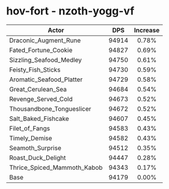 # hov-fort - nzoth-yogg-vf
| Actor | DPS | Increase |
|---|:---:|:---:|
|Draconic_Augment_Rune|94914|0.78%|
|Fated_Fortune_Cookie|94827|0.69%|
|Sizzling_Seafood_Medley|94750|0.61%|
|Feisty_Fish_Sticks|94730|0.59%|
|Aromatic_Seafood_Platter|94729|0.58%|
|Great_Cerulean_Sea|94684|0.54%|
|Revenge_Served_Cold|94673|0.52%|
|Thousandbone_Tongueslicer|94672|0.52%|
|Salt_Baked_Fishcake|94607|0.45%|
|Filet_of_Fangs|94583|0.43%|
|Timely_Demise|94582|0.43%|
|Seamoth_Surprise|94512|0.35%|
|Roast_Duck_Delight|94447|0.28%|
|Thrice_Spiced_Mammoth_Kabob|94343|0.17%|
|Base|94179|0.00%|
